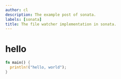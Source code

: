 ```yaml
---
author: cl
description: The example post of sonata.
labels: [sonata]
title: The file watcher implementation in sonata.
---
```


# hello

```rust
fn main() {
  println!("hello, world");
}
```
